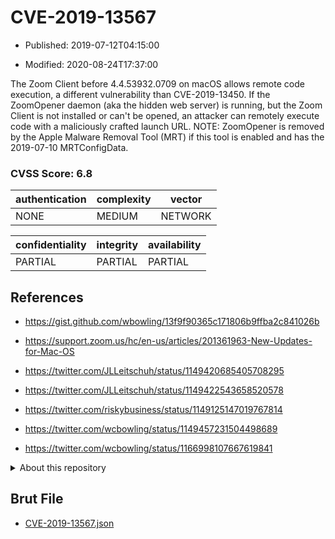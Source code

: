 # CVE-2019-13567

- Published: 2019-07-12T04:15:00

- Modified: 2020-08-24T17:37:00

The Zoom Client before 4.4.53932.0709 on macOS allows remote code execution, a different vulnerability than CVE-2019-13450. If the ZoomOpener daemon (aka the hidden web server) is running, but the Zoom Client is not installed or can't be opened, an attacker can remotely execute code with a maliciously crafted launch URL. NOTE: ZoomOpener is removed by the Apple Malware Removal Tool (MRT) if this tool is enabled and has the 2019-07-10 MRTConfigData.

### CVSS Score: **6.8**

| authentication | complexity | vector |
| --- | --- | --- |
| NONE | MEDIUM | NETWORK |

| confidentiality | integrity | availability |
| --- | --- | --- |
| PARTIAL | PARTIAL | PARTIAL |

## References

* https://gist.github.com/wbowling/13f9f90365c171806b9ffba2c841026b

* https://support.zoom.us/hc/en-us/articles/201361963-New-Updates-for-Mac-OS

* https://twitter.com/JLLeitschuh/status/1149420685405708295

* https://twitter.com/JLLeitschuh/status/1149422543658520578

* https://twitter.com/riskybusiness/status/1149125147019767814

* https://twitter.com/wcbowling/status/1149457231504498689

* https://twitter.com/wcbowling/status/1166998107667619841

<details>
<summary>About this repository</summary> 

  This repository is part of the project [Live Hack CVE](https://github.com/Live-Hack-CVE). Main website can be found [www.live-hack.org](https://www.live-hack.org) 
  
  Made by [Sn0wAlice](https://github.com/Sn0wAlice) for the people that care about security and need to have a feed of the latest CVEs. Hope you enjoy it, don't forget to star the repo and follow me on [Twitter](https://twitter.com/Sn0wAlice) and [Github](https://github.com/Sn0wAlice). And that is my [personnal website](https://www.alice-snow.me/)

  - [Home Page](https://github.com/Live-Hack-CVE)
  - [Framework](https://github.com/Live-Hack-CVE/cve-framework)
  - [CVE database](https://github.com/Live-Hack-CVE/full_database)
  - [Changelog](https://github.com/Live-Hack-CVE/Changelog)
</details>

## Brut File

* [CVE-2019-13567.json](https://raw.githubusercontent.com/Live-Hack-CVE/full_database/main/cves/2019/CVE-2019-13567.json)

